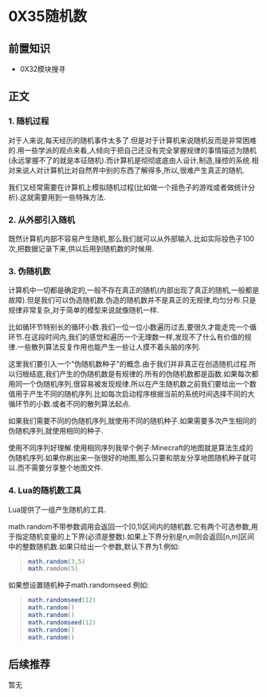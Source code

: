 # 0X35随机数

## 前置知识

* 0X32模块搜寻

## 正文

### 1. 随机过程

对于人来说,每天经历的随机事件太多了.但是对于计算机来说随机反而是非常困难的.用一些学派的观点来看,人倾向于把自己还没有完全掌握规律的事情描述为随机(永远掌握不了的就是本征随机).而计算机是彻彻底底由人设计,制造,操控的系统.相对来说人对计算机比对自然界中别的东西了解得多,所以,很难产生真正的随机.

我们又经常需要在计算机上模拟随机过程(比如做一个摇色子的游戏或者做统计分析).这就需要用到一些特殊方法.

### 2. 从外部引入随机

既然计算机内部不容易产生随机,那么我们就可以从外部输入.比如实际投色子100次,把数据记录下来,供以后用到随机数的时候用.

### 3. 伪随机数

计算机中一切都是确定的,一般不存在真正的随机(内部出现了真正的随机,一般都是故障).但是我们可以伪造随机数.伪造的随机数并不是真正的无规律,均匀分布.只是规律非常复杂,对于简单的模型来说就像随机一样.

比如循环节特别长的循环小数.我们一位一位小数遍历过去,要很久才能走完一个循环节.在这段时间内,我们的感觉和遍历一个无理数一样,发现不了什么有价值的规律.一些散列算法反复作用也能产生一些让人摸不着头脑的序列.

这里我们要引入一个"伪随机数种子"的概念.由于我们并非真正在创造随机过程.所以归根结底,我们产生的伪随机数是有规律的.所有的伪随机数都是函数.如果每次都用同一个伪随机序列,很容易被发现规律.所以在产生随机数之前我们要给出一个数值用于产生不同的随机序列.比如每次启动程序根据当前的系统时间选择不同的大循环节的小数.或者不同的散列算法起点.

如果我们需要不同的伪随机序列,就使用不同的随机种子.如果需要多次产生相同的伪随机序列,就使用相同的种子.

使用不同序列好理解.使用相同序列我举个例子:Minecraft的地图就是算法生成的伪随机序列.如果你刷出来一张很好的地图,那么只要和朋友分享地图随机种子就可以.而不需要分享整个地图文件.

### 4. Lua的随机数工具

Lua提供了一组产生随机的工具.

math.random不带参数调用会返回一个[0,1)区间内的随机数.它有两个可选参数,用于指定随机变量的上下界(必须是整数).如果上下界分别是n,m则会返回[n,m]区间中的整数随机数.如果只给出一个参数,默认下界为1.例如:

>```lua
>math.random(3,5)
>math.ramdom(5)
>```

如果想设置随机种子math.randomseed.例如:

>```lua
>math.randomseed(12)
>math.random()
>math.random()
>math.randomseed(12)
>math.random()
>math.random()
>```

## 后续推荐

暂无